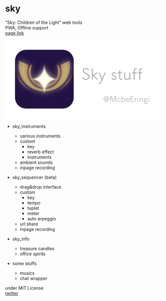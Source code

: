 # sky
"Sky: Children of the Light" web tools  
PWA, Offline support  
[page link](https://mcbeeringi.github.io/sky)  

![img](img/teaser.png)  
- sky_instruments
	- various instruments
	- custom
		- key
		- reverb effect
		- instruments
	- ambient sounds
	- inpage recording

- sky_sequencer (beta)
	- drag&drop interface
	- custom
		- key
		- tempo
		- tuplet
		- meter
		- auto arpeggio
	- url share
	- inpage recording

- sky_info
	- treasure candles
	- office spirits

- some stuffs
	- musics
	- chat wrapper

under MIT License  
[twitter](https://twitter.com/mcbeeringi)  
